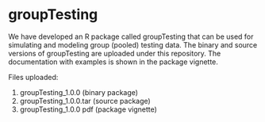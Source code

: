# groupTesting

We have developed an R package called groupTesting that can be used for simulating and modeling group (pooled) testing data. The binary and source versions of groupTesting are uploaded under this repository. The documentation with examples is shown in the package vignette.

Files uploaded:
1.	groupTesting_1.0.0  (binary package)
2.	groupTesting_1.0.0.tar  (source package)
3.	groupTesting_1.0.0 pdf (package vignette)


